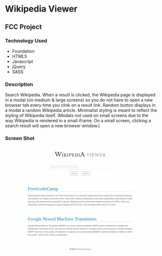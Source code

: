 # Wikipedia Viewer
## FCC Project

### Technology Used
* Foundation
* HTML5
* Javascript
* jQuery
* SASS

### Description

Search Wikipedia.  When a result is clicked, the Wikipedia page is displayed  in a modal (on medium & large screens) so you do not have to open a new browser tab every time you clink on a result link. Random button displays in a modal a random Wikipedia article. Minimalist styling is meant to reflect the styling of Wikipedia itself. (Modals not used on small screens due to the way Wikipedia is rendered in a small iframe. On a small screen, clicking a search result will open a new browser window.)


### Screen Shot
![alt text](https://github.com/MichaelKeithM/images/blob/master/wikipedia-viewer.jpg)
